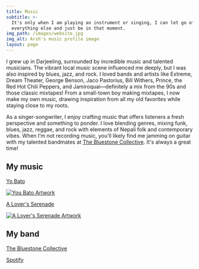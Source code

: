 ```yaml
---
title: Music
subtitle: >-
  It's only when I am playing an instrument or singing, I can let go of
  everything else and just be in that moment.
img_path: /images/website.jpg
img_alt: Arsh's music profile image
layout: page
---
```

I grew up in Darjeeling, surrounded by incredible music and talented musicians. The vibrant local music scene influenced me deeply, but I was also inspired by blues, jazz, and rock. I loved bands and artists like Extreme, Dream Theater, George Benson, Jaco Pastorius, Bill Withers, Prince, the Red Hot Chili Peppers, and Jamiroquai—definitely a mix from the 90s and those classic mixtapes! From a small-town boy making mixtapes, I now make my own music, drawing inspiration from all my old favorites while staying close to my roots.

As a singer-songwriter, I enjoy crafting music that offers listeners a fresh perspective and something to ponder. I love blending genres, mixing funk, blues, jazz, reggae, and rock with elements of Nepali folk and contemporary vibes. When I’m not recording music, you’ll likely find me jamming on guitar with my talented bandmates at [The Bluestone Collective](https://www.facebook.com/TheBluestoneCollective/). It's always a great time!

### <a name="songs"></a>

## My music

[Yo Bato](https://youtu.be/ellvWfSF9UQ)


[![You Bato Artwork](../images/artwork-yo-bato-gallery.png)](https://youtu.be/ellvWfSF9UQ)


[A Lover's Serenade](https://www.youtube.com/watch?v=WnqIA_ZYMQw)

[![A Lover's Serenade Artwork](../images/artwork-lovers-serenade-gallery.png)](https://www.youtube.com/watch?v=WnqIA_ZYMQw)

## My band

[The Bluestone Collective](https://www.facebook.com/TheBluestoneCollective/)

[Spotify](https://open.spotify.com/artist/1V05NSAgmfhTsMYcAwuFT5)

